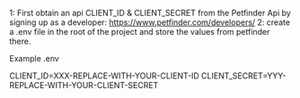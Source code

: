 1: First obtain an api CLIENT_ID & CLIENT_SECRET from the Petfinder Api by signing up as a developer: https://www.petfinder.com/developers/
2: create a .env file in the root of the project and store the values from petfinder there.

Example .env

CLIENT_ID=XXX-REPLACE-WITH-YOUR-CLIENT-ID
CLIENT_SECRET=YYY-REPLACE-WITH-YOUR-CLIENT-SECRET

